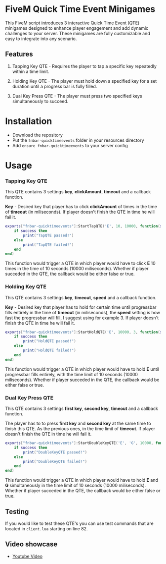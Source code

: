 # FiveM Quick Time Event Minigames

This FiveM script introduces 3 interactive Quick Time Event (QTE) minigames designed to enhance player engagement and add dynamic challenges to your server. These minigames are fully customizable and easy to integrate into any scenario.

## Features

1. Tapping Key QTE - Requires the player to tap a specific key repeatedly within a time limit. 

2. Holding Key QTE - The player must hold down a specified key for a set duration until a progress bar is fully filled.

2. Dual Key Press QTE - The player must press two specified keys simultaneously to succeed.

# Installation

* Download the repository
* Put the `fnbar-quicktimeevents` folder in your resources directory
* Add `ensure fnbar-quicktimeevents` to your server config

# Usage

### Tapping Key QTE

This QTE contains 3 settings **key**, **clickAmount**, **timeout** and a callback function.

**Key** - Desired key that player has to click **clickAmount** of times in the time of **timeout** (in miliseconds). If player doesn't finish the QTE in time he will fail it.
```lua
exports["fnbar-quicktimeevents"]:StartTapQTE('E', 10, 10000, function(success)
    if success then
        print("TapQTE passed!")
    else
        print("TapQTE failed!")
    end
end)
```
This function would trigger a QTE in which player would have to click **E** 10 times in the time of 10 seconds (10000 miliseconds). Whether if player succeded in the QTE, the callback would be either false or true.

### Holding Key QTE

This QTE contains 3 settings **key**, **timeout**, **speed** and a callback function.

**Key** - Desired key that player has to hold for certain time until progressbar fills entirely in the time of **timeout** (in miliseconds), the **speed** setting is how fast the progressbar will fill, I suggest using for example 3. If player doesn't finish the QTE in time he will fail it.
```lua
exports["fnbar-quicktimeevents"]:StartHoldQTE('E', 10000, 3, function(success)
    if success then
        print("HoldQTE passed!")
    else
        print("HoldQTE failed!")
    end
end)
```
This function would trigger a QTE in which player would have to hold **E** until progressbar fills entirely, with the time limit of 10 seconds (10000 miliseconds). Whether if player succeded in the QTE, the callback would be either false or true.

### Dual Key Press QTE

This QTE contains 3 settings **first key**, **second key**, **timeout** and a callback function.

The player has to to press **first key** and **second key** at the same time to finish this QTE. As the previous ones, in the time limit of **timeout**. If player doesn't finish the QTE in time he will fail it.
```lua
exports["fnbar-quicktimeevents"]:StartDoubleKeyQTE('E', 'G', 10000, function(success)
    if success then
        print("DoubleKeyQTE passed!")
    else
        print("DoubleKeyQTE failed!")
    end
end)
```
This function would trigger a QTE in which player would have to hold **E** and **G** simultaneously in the time limit of 10 seconds (10000 miliseconds). Whether if player succeded in the QTE, the callback would be either false or true.
## Testing

If you would like to test these QTE's you can use test commands that are located in `client.lua` starting on line 82.

## Video showcase
- [Youtube Video](https://www.youtube.com/watch?v=upUx6IsQC44)
